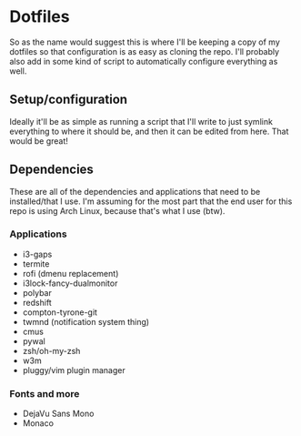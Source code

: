 # Dotfiles

So as the name would suggest this is where I'll be keeping a copy of my dotfiles so that configuration is as easy as cloning the repo.
I'll probably also add in some kind of script to automatically configure everything as well.

## Setup/configuration

Ideally it'll be as simple as running a script that I'll write to just symlink everything to where it should be, and then it can be edited from here.
That would be great!

## Dependencies

These are all of the dependencies and applications that need to be installed/that I use.
I'm assuming for the most part that the end user for this repo is using Arch Linux, because that's what I use (btw).

### Applications

- i3-gaps
- termite
- rofi (dmenu replacement)
- i3lock-fancy-dualmonitor
- polybar
- redshift
- compton-tyrone-git
- twmnd (notification system thing)
- cmus
- pywal
- zsh/oh-my-zsh
- w3m
- pluggy/vim plugin manager

### Fonts and more

- DejaVu Sans Mono
- Monaco
